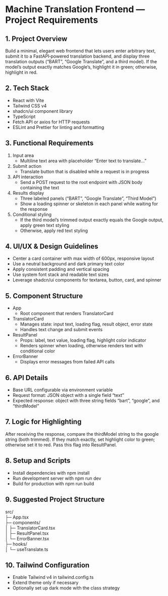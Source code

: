 # Machine Translation Frontend — Project Requirements

## 1. Project Overview
Build a minimal, elegant web frontend that lets users enter arbitrary text, submit it to a FastAPI‐powered translation backend, and display three translation outputs (“BART”, “Google Translate”, and a third model). If the model’s output exactly matches Google’s, highlight it in green; otherwise, highlight in red.

## 2. Tech Stack
- React with Vite  
- Tailwind CSS v4  
- shadcn/ui component library  
- TypeScript  
- Fetch API or axios for HTTP requests  
- ESLint and Prettier for linting and formatting  

## 3. Functional Requirements
1. Input area  
   - Multiline text area with placeholder “Enter text to translate…”  
2. Submit action  
   - Translate button that is disabled while a request is in progress  
3. API interaction  
   - Send a POST request to the root endpoint with JSON body containing the text  
4. Results display  
   - Three labeled panels (“BART”, “Google Translate”, “Third Model”)  
   - Show a loading spinner or skeleton in each panel while waiting for the response  
5. Conditional styling  
   - If the third model’s trimmed output exactly equals the Google output, apply green text styling  
   - Otherwise, apply red text styling  

## 4. UI/UX & Design Guidelines
- Center a card container with max width of 600px, responsive layout  
- Use a neutral background and dark primary text color  
- Apply consistent padding and vertical spacing  
- Use system font stack and readable text sizes  
- Leverage shadcn/ui components for textarea, button, card, and spinner  

## 5. Component Structure
- App  
  - Root component that renders TranslatorCard  
- TranslatorCard  
  - Manages state: input text, loading flag, result object, error state  
  - Handles text change and submit events  
- ResultPanel  
  - Props: label, text value, loading flag, highlight color indicator  
  - Renders spinner when loading, otherwise renders text with conditional color  
- ErrorBanner  
  - Displays error messages from failed API calls  

## 6. API Details
- Base URL configurable via environment variable  
- Request format: JSON object with a single field “text”  
- Expected response: object with three string fields “bart”, “google”, and “thirdModel”  

## 7. Logic for Highlighting
After receiving the response, compare the thirdModel string to the google string (both trimmed). If they match exactly, set highlight color to green; otherwise set it to red. Pass this flag into ResultPanel.

## 8. Setup and Scripts
- Install dependencies with npm install  
- Run development server with npm run dev  
- Build for production with npm run build  

## 9. Suggested Project Structure
src/  
├─ App.tsx  
├─ components/  
│  ├─ TranslatorCard.tsx  
│  ├─ ResultPanel.tsx  
│  └─ ErrorBanner.tsx  
├─ hooks/  
│  └─ useTranslate.ts  


## 10. Tailwind Configuration
- Enable Tailwind v4 in tailwind.config.ts  
- Extend theme only if necessary  
- Optionally set up dark mode with the class strategy  
